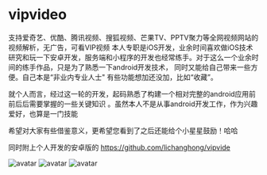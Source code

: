 # vipvideo
支持爱奇艺、优酷、腾讯视频、搜狐视频、芒果TV、PPTV聚力等全网视频网站的视频解析，无广告，可看VIP视频
本人专职是iOS开发，业余时间喜欢做iOS技术研究和玩一下安卓开发，服务端和小程序的开发也经常练手。对于这么一个业余时间的练手作品，只是为了熟悉一下android开发技术，
同时又能给自己带来一些方便。自己本是“非业内专业人士" 有些功能想加还没加，比如“收藏”。 
 
就个人而言，经过这一轮的开发，起码熟悉了构建一个相对完整的android应用前前后后需要掌握的一些关键知识
。虽然本人不是从事android开发工作，作为兴趣爱好，也算是一门技能

希望对大家有些借鉴意义，更希望您看到了之后还能给个小星星鼓励！哈哈

 同时附上个人开发的安卓版的 https://github.com/lichanghong/vipvide

![avatar](https://github.com/lichanghong/vipvide/blob/master/4950F61771D506A857D106F2173A58A9.png)
![avatar](https://github.com/lichanghong/vipvide/blob/master/964AA412D66DEC2686148B5879BDAA04.jpg)
![avatar](https://github.com/lichanghong/vipvide/blob/master/C19F87FA4C95CACB0707EC9220380F58.jpg)
